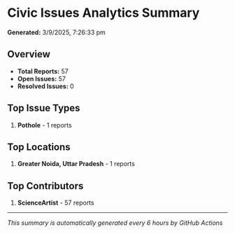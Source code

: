 #  Civic Issues Analytics Summary

**Generated:** 3/9/2025, 7:26:33 pm

##  Overview
- **Total Reports:** 57
- **Open Issues:** 57
- **Resolved Issues:** 0

##  Top Issue Types
1. **Pothole** - 1 reports

##  Top Locations
1. **Greater Noida, Uttar Pradesh** - 1 reports

##  Top Contributors
1. **ScienceArtist** - 57 reports

---
*This summary is automatically generated every 6 hours by GitHub Actions*
